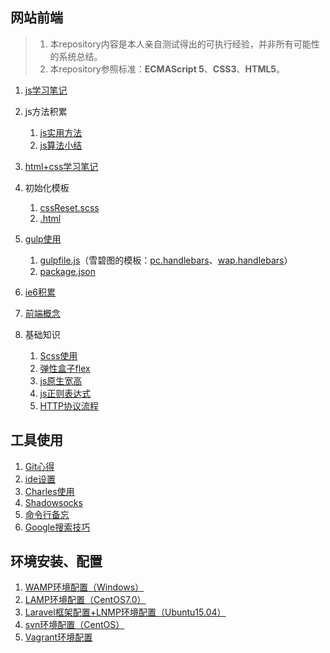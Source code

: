 ## 网站前端

>1. 本repository内容是本人亲自测试得出的可执行经验，并非所有可能性的系统总结。
>2. 本repository参照标准：**ECMAScript 5**、**CSS3**、**HTML5**。

1. [js学习笔记](./网站前端/js学习笔记)
2. js方法积累

    1. [js实用方法](./网站前端/js方法积累/实用方法)
    2. [js算法小结](./网站前端/js方法积累/算法小结)
3. [html+css学习笔记](./网站前端/html+css学习笔记)
4. 初始化模板
        
    1. [cssReset.scss](./网站前端/初始化模板/cssReset.scss)
    2. [.html](./网站前端/初始化模板/html.html)
5. [gulp使用](./网站前端/gulp使用)

    1. [gulpfile.js](./网站前端/gulp使用/tools/gulpfile.js)（雪碧图的模板：[pc.handlebars](./网站前端/gulp使用/tools/pc.handlebars)、[wap.handlebars](./网站前端/gulp使用/tools/wap.handlebars)）
    2. [package.json](./网站前端/gulp使用/tools/package.json)
6. [ie6积累](./网站前端/ie6积累)
7. [前端概念](./网站前端/前端概念)
8. 基础知识

    1. [Scss使用](./网站前端/Scss使用)
    2. [弹性盒子flex](./网站前端/html+css学习笔记/弹性盒子.md)
    3. [js原生宽高](./网站前端/js学习笔记/js原生宽高.md)
    4. [js正则表达式](./网站前端/js正则表达式)
    5. [HTTP协议流程](./网站前端/HTTP协议流程)

## 工具使用
1. [Git心得](./工具使用/Git心得)
2. [ide设置](./工具使用/ide设置)
3. [Charles使用](./工具使用/Charles使用)
4. [Shadowsocks](./工具使用/Shadowsocks)
5. [命令行备忘](./工具使用/命令行备忘)
6. [Google搜索技巧](./工具使用/Google搜索技巧)

## 环境安装、配置
1. [WAMP环境配置（Windows）](./环境安装、配置/WAMP环境配置（Windows）)
2. [LAMP环境配置（CentOS7.0）](./环境安装、配置/LAMP环境配置（CentOS7.0）)
3. [Laravel框架配置+LNMP环境配置（Ubuntu15.04）](./环境安装、配置/Laravel框架配置+LNMP环境配置（Ubuntu15.04）)
4. [svn环境配置（CentOS）](./环境安装、配置/svn环境配置（CentOS）)
5. [Vagrant环境配置](./环境安装、配置/Vagrant环境配置)